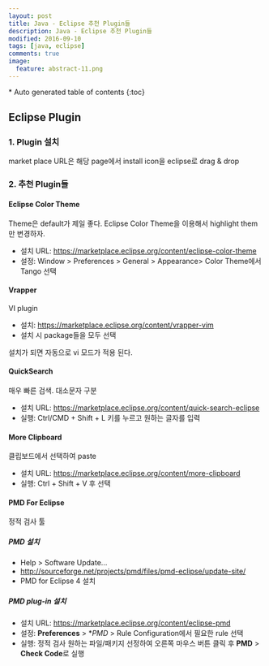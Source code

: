 ```yaml
---
layout: post
title: Java - Eclipse 추천 Plugin들 
description: Java - Eclipse 추천 Plugin들 
modified: 2016-09-10
tags: [java, eclipse]
comments: true
image:
  feature: abstract-11.png
---
```


<section id="table-of-contents" class="toc">
<div id="drawer" markdown="1">
*  Auto generated table of contents
{:toc}
</div>
</section><!-- /#table-of-contents -->

## Eclipse Plugin

### 1. Plugin 설치 

market place URL은 해당 page에서 install icon을 eclipse로 drag & drop

### 2. 추천 Plugin들 


#### Eclipse Color Theme

Theme은 default가 제일 좋다. Eclipse Color Theme을 이용해서 highlight them만 변경하자. 

- 설치 URL: https://marketplace.eclipse.org/content/eclipse-color-theme
- 설정: Window > Preferences > General > Appearance> Color Theme에서 Tango 선택

#### Vrapper

VI plugin

- 설치: https://marketplace.eclipse.org/content/vrapper-vim
- 설치 시 package들을 모두 선택

설치가 되면 자동으로 vi 모드가 적용 된다. 

#### QuickSearch

매우 빠른 검색. 대소문자 구분

- 설치 URL: https://marketplace.eclipse.org/content/quick-search-eclipse
- 실행: Ctrl/CMD + Shift + L 키를 누르고 원하는 글자를 입력

#### More Clipboard

클립보드에서 선택하여 paste

- 설치 URL: https://marketplace.eclipse.org/content/more-clipboard
- 실행: Ctrl + Shift + V 후 선택


#### PMD For Eclipse 

정적 검사 툴

##### PMD 설치 

- Help > Software Update...
- http://sourceforge.net/projects/pmd/files/pmd-eclipse/update-site/
- PMD for Eclipse 4 설치

##### PMD plug-in 설치

- 설치 URL: https://marketplace.eclipse.org/content/eclipse-pmd
- 설정: **Preferences** > **PMD* > Rule Configuration에서 필요한 rule 선택
- 실행: 정적 검사 원하는 파일/패키지 선정하여 오른쪽 마우스 버튼 클릭 후 **PMD** > **Check Code**로 실행 

